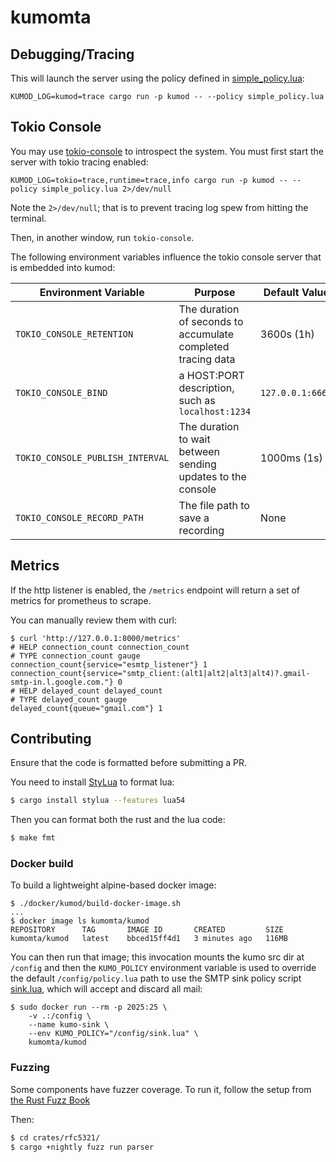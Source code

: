 # kumomta

## Debugging/Tracing

This will launch the server using the policy defined in [simple_policy.lua](simple_policy.lua):

```
KUMOD_LOG=kumod=trace cargo run -p kumod -- --policy simple_policy.lua
```

## Tokio Console

You may use
[tokio-console](https://docs.rs/tokio-console/latest/tokio_console/) to
introspect the system. You must first start the server with tokio tracing
enabled:

```
KUMOD_LOG=tokio=trace,runtime=trace,info cargo run -p kumod -- --policy simple_policy.lua 2>/dev/null
```

Note the `2>/dev/null`; that is to prevent tracing log spew from hitting the terminal.

Then, in another window, run `tokio-console`.

The following environment variables influence the tokio console server that is
embedded into kumod:

| **Environment Variable**         | **Purpose**                                                  | **Default Value** |
|----------------------------------|--------------------------------------------------------------|-------------------|
| `TOKIO_CONSOLE_RETENTION`        | The duration of seconds to accumulate completed tracing data | 3600s (1h)        |
| `TOKIO_CONSOLE_BIND`             | a HOST:PORT description, such as `localhost:1234`            | `127.0.0.1:6669`  |
| `TOKIO_CONSOLE_PUBLISH_INTERVAL` | The duration to wait between sending updates to the console  | 1000ms (1s)       |
| `TOKIO_CONSOLE_RECORD_PATH`      | The file path to save a recording                            | None              |

## Metrics

If the http listener is enabled, the `/metrics` endpoint will return a set of metrics
for prometheus to scrape.

You can manually review them with curl:

```
$ curl 'http://127.0.0.1:8000/metrics'
# HELP connection_count connection_count
# TYPE connection_count gauge
connection_count{service="esmtp_listener"} 1
connection_count{service="smtp_client:(alt1|alt2|alt3|alt4)?.gmail-smtp-in.l.google.com."} 0
# HELP delayed_count delayed_count
# TYPE delayed_count gauge
delayed_count{queue="gmail.com"} 1
```

## Contributing

Ensure that the code is formatted before submitting a PR.

You need to install [StyLua](https://github.com/JohnnyMorganz/StyLua) to
format lua:

```bash
$ cargo install stylua --features lua54
```

Then you can format both the rust and the lua code:

```bash
$ make fmt
```

### Docker build

To build a lightweight alpine-based docker image:

```
$ ./docker/kumod/build-docker-image.sh
...
$ docker image ls kumomta/kumod
REPOSITORY      TAG       IMAGE ID       CREATED         SIZE
kumomta/kumod   latest    bbced15ff4d1   3 minutes ago   116MB
```

You can then run that image; this invocation mounts the kumo
src dir at `/config` and then the `KUMO_POLICY` environment
variable is used to override the default `/config/policy.lua`
path to use the SMTP sink policy script [sink.lua](sink.lua),
which will accept and discard all mail:

```
$ sudo docker run --rm -p 2025:25 \
    -v .:/config \
    --name kumo-sink \
    --env KUMO_POLICY="/config/sink.lua" \
    kumomta/kumod
```

### Fuzzing

Some components have fuzzer coverage.  To run it, follow the setup from [the
Rust Fuzz Book](https://rust-fuzz.github.io/book/cargo-fuzz/setup.html)

Then:

```bash
$ cd crates/rfc5321/
$ cargo +nightly fuzz run parser
```
